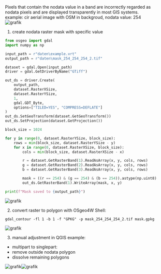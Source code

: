 Pixels that contain the nodata value in a band are incorrectly regarded as nodata pixels and are displayed transparently in most GIS systems.
example: cir aerial image with OSM in backgroud, nodata value: 254
![grafik](https://github.com/user-attachments/assets/16ed7fb1-c4d3-429c-b58b-500ab0200238)


1. create nodata raster mask with specific value

```python
from osgeo import gdal
import numpy as np

input_path = r"daten\example.vrt" 
output_path = r"daten\mask_254_254_254_2.tif"

dataset = gdal.Open(input_path)
driver = gdal.GetDriverByName("GTiff")

out_ds = driver.Create(
    output_path,
    dataset.RasterXSize,
    dataset.RasterYSize,
    1,
    gdal.GDT_Byte,
    options=["TILED=YES", "COMPRESS=DEFLATE"]
)
out_ds.SetGeoTransform(dataset.GetGeoTransform())
out_ds.SetProjection(dataset.GetProjection())

block_size = 1024

for y in range(0, dataset.RasterYSize, block_size):
    rows = min(block_size, dataset.RasterYSize - y)
    for x in range(0, dataset.RasterXSize, block_size):
        cols = min(block_size, dataset.RasterXSize - x)

        r = dataset.GetRasterBand(1).ReadAsArray(x, y, cols, rows)
        g = dataset.GetRasterBand(2).ReadAsArray(x, y, cols, rows)
        b = dataset.GetRasterBand(3).ReadAsArray(x, y, cols, rows)

        mask = ((r == 254) & (g == 254) & (b == 254)).astype(np.uint8)
        out_ds.GetRasterBand(1).WriteArray(mask, x, y)

print(f"Mask saved to {output_path}")
```
![grafik](https://github.com/user-attachments/assets/567c1dbc-372d-4e0a-b9e3-c47ad521b35b)

2. convert raster to polygon with OSgeo4W Shell:
```
gdal_contour -fl 1 -b 1 -f "GPKG" -p mask_254_254_254_2.tif mask.gpkg
```
![grafik](https://github.com/user-attachments/assets/15a7b1d5-d385-4de2-98e8-b0e693e97128)

3. manual adjustment in QGIS
example:
- multipart to singlepart:
- remove outside nodata polygon
- dissolve remaining polygons
  
![grafik](https://github.com/user-attachments/assets/6a9ef1cc-67ef-4f4e-be95-38e72e74b8b9)![grafik](https://github.com/user-attachments/assets/dbd1570a-4122-45d3-ade6-92bb05460014)


